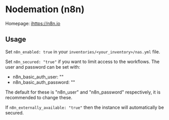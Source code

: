 # Nodemation (n8n)

Homepage: [ihttps://n8n.io](https://n8n.io)


## Usage

Set `n8n_enabled: true` in your `inventories/<your_inventory>/nas.yml` file.

Set `n8n_secured: "true"` if you want to limit access to the workflows. The user and password can be set with:
* n8n_basic_auth_user: "<user name>"
* n8n_basic_auth_password: "<user password>"

The default for these is "n8n_user" and "n8n_password" respectively, it is recommended to change these.

If `n8n_externally_available: "true"` then the instance will automatically be secured.

